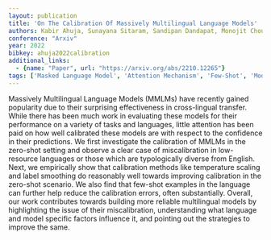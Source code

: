 ```yaml
---
layout: publication
title: 'On The Calibration Of Massively Multilingual Language Models'
authors: Kabir Ahuja, Sunayana Sitaram, Sandipan Dandapat, Monojit Choudhury
conference: "Arxiv"
year: 2022
bibkey: ahuja2022calibration
additional_links:
  - {name: "Paper", url: "https://arxiv.org/abs/2210.12265"}
tags: ['Masked Language Model', 'Attention Mechanism', 'Few-Shot', 'Model Architecture']
---
```

Massively Multilingual Language Models (MMLMs) have recently gained
popularity due to their surprising effectiveness in cross-lingual transfer.
While there has been much work in evaluating these models for their performance
on a variety of tasks and languages, little attention has been paid on how well
calibrated these models are with respect to the confidence in their
predictions. We first investigate the calibration of MMLMs in the zero-shot
setting and observe a clear case of miscalibration in low-resource languages or
those which are typologically diverse from English. Next, we empirically show
that calibration methods like temperature scaling and label smoothing do
reasonably well towards improving calibration in the zero-shot scenario. We
also find that few-shot examples in the language can further help reduce the
calibration errors, often substantially. Overall, our work contributes towards
building more reliable multilingual models by highlighting the issue of their
miscalibration, understanding what language and model specific factors
influence it, and pointing out the strategies to improve the same.
